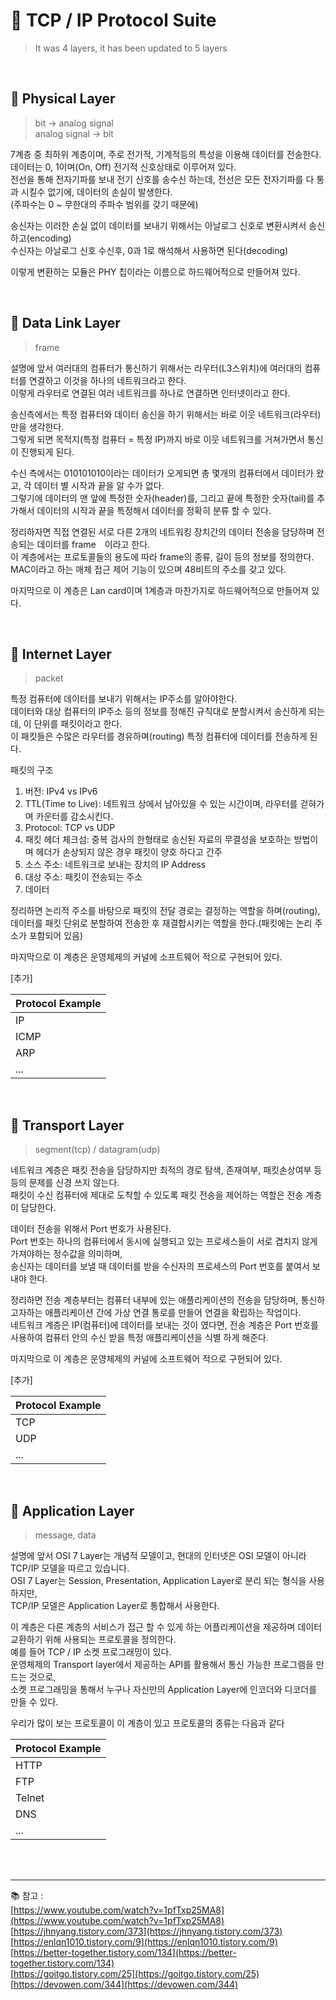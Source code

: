 # 🔑 TCP / IP Protocol Suite

> It was 4 layers, it has been updated to 5 layers

<br>

## 📌 Physical Layer

> bit → analog signal
> <br>
> analog signal → bit

7계층 중 최하위 계층이며, 주로 전기적, 기계적등의 특성을 이용해 데이터를 전송한다.<br>
데이터는 0, 1이며(On, Off) 전기적 신호상태로 이루어져 있다.<br>
전선을 통해 전자기파를 보내 전기 신호를 송수신 하는데, 전선은 모든 전자기파를 다 통과 시킬수 없기에, 데이터의 손실이 발생한다.<br>
(주파수는 0 ~ 무한대의 주파수 범위를 갖기 때문에)<br>

송신자는 이러한 손실 없이 데이터를 보내기 위해서는 아날로그 신호로 변환시켜서 송신하고(encoding)<br>
수신자는 아날로그 신호 수신후, 0과 1로 해석해서 사용하면 된다(decoding)<br>

이렇게 변환하는 모듈은 PHY 칩이라는 이름으로 하드웨어적으로 만들어져 있다.

<br>

## 📌 Data Link Layer

> frame

설명에 앞서 여러대의 컴퓨터가 통신하기 위해서는 라우터(L3스위치)에 여러대의 컴퓨터를 연결하고 이것을 하나의 네트워크라고 한다.<br>
이렇게 라우터로 연결된 여러 네트워크를 하나로 연결하면 인터넷이라고 한다.<br>

송신측에서는 특정 컴퓨터와 데이터 송신을 하기 위해서는 바로 이웃 네트워크(라우터)만을 생각한다.<br>
그렇게 되면 목적지(특정 컴퓨터 = 특정 IP)까지 바로 이웃 네트워크를 거쳐가면서 통신이 진행되게 된다.<br>

수신 측에서는 010101010이라는 데이터가 오게되면 총 몇개의 컴퓨터에서 데이터가 왔고, 각 데이터 별 시작과 끝을 알 수가 없다.<br>
그렇기에 데이터의 맨 앞에 특정한 숫자(header)를, 그리고 끝에 특정한 숫자(tail)를 추가해서 데이터의 시작과 끝을 특정해서 데이터를 정확히 분류 할 수 있다.<br>

정리하자면 직접 연결된 서로 다른 2개의 네트워킹 장치간의 데이터 전송을 담당하며 전송되는 데이터를 frame　이라고 한다.<br>
이 계층에서는 프로토콜들의 용도에 따라 frame의 종류, 길이 등의 정보를 정의한다.<br>
MAC이라고 하는 매체 접근 제어 기능이 있으며 48비트의 주소를 갖고 있다.<br>

마지막으로 이 계층은 Lan card이며 1계층과 마찬가지로 하드웨어적으로 만들어져 있다.

<br>

## 📌 Internet Layer

> packet

특정 컴퓨터에 데이터를 보내기 위해서는 IP주소를 알아야한다.<br>
데이터와 대상 컴퓨터의 IP주소 등의 정보를 정해진 규칙대로 분할시켜서 송신하게 되는데, 이 단위를 패킷이라고 한다.<br>
이 패킷들은 수많은 라우터를 경유하며(routing) 특정 컴퓨터에 데이터를 전송하게 된다.<br>

패킷의 구조
1. 버전: IPv4 vs IPv6
2. TTL(Time to Live): 네트워크 상에서 남아있을 수 있는 시간이며, 라우터를 걷혀가며 카운터를 감소시킨다.
3. Protocol: TCP vs UDP
4. 패킷 헤더 체크섬: 중복 검사의 한형태로 송신된 자료의 무결성을 보호하는 방법이며 헤더가 손상되지 않은 경우 패킷이 양호 하다고 간주
5. 소스 주소: 네트워크로 보내는 장치의 IP Address
6. 대상 주소: 패킷이 전송되는 주소
7. 데이터

정리하면 논리적 주소를 바탕으로 패킷의 전달 경로는 결정하는 역할을 하며(routing),<br>
데이터를 패킷 단위로 분할하여 전송한 후 재결합시키는 역할을 한다.(패킷에는 논리 주소가 포함되어 있음)

마지막으로 이 계층은 운영체제의 커널에 소프트웨어 적으로 구현되어 있다.

[추가]

|Protocol Example|
|---|
|IP|
|ICMP|
|ARP|
|...|

<br>

## 📌 Transport Layer

> segment(tcp) / datagram(udp)

네트워크 계층은 패킷 전송을 담당하지만 최적의 경로 탐색, 존재여부, 패킷손상여부 등등의 문제를 신경 쓰지 않는다.<br>
패킷이 수신 컴퓨터에 제대로 도착할 수 있도록 패킷 전송을 제어하는 역할은 전송 계층이 담당한다.

데이터 전송을 위해서 Port 번호가 사용된다.<br>
Port 번호는 하나의 컴퓨터에서 동시에 실행되고 있는 프로세스들이 서로 겹치지 않게 가져야하는 정수값을 의미하며,<br>
송신자는 데이터를 보낼 때 데이터를 받을 수신자의 프로세스의 Port 번호를 붙여서 보내야 한다.<br>

정리하면 전송 계층부터는 컴퓨터 내부에 있는 애플리케이션의 전송을 담당하며, 통신하고자하는 애플리케이션 간에 가상 연결 통로를 만들어 연결을 확립하는 작업이다.<br>
네트워크 계층은 IP(컴퓨터)에 데이터를 보내는 것이 였다면, 전송 계층은 Port 번호를 사용하여 컴퓨터 안의 수신 받을 특정 애플리케이션을 식별 하게 해준다.

마지막으로 이 계층은 운영체제의 커널에 소프트웨어 적으로 구현되어 있다.

[추가]

|Protocol Example|
|---|
|TCP|
|UDP|
|...|

<br>

## 📌 Application Layer

> message, data

설명에 앞서 OSI 7 Layer는 개념적 모델이고, 현대의 인터넷은 OSI 모델이 아니라 TCP/IP 모델을 따르고 있습니다.<br>
OSI 7 Layer는 Session, Presentation, Application Layer로 분리 되는 형식을 사용하지만,<br>
TCP/IP 모델은 Application Layer로 통합해서 사용한다.

이 계층은 다른 계층의 서비스가 접근 할 수 있게 하는 어플리케이션을 제공하며 데이터 교환하기 위해 사용되는 프로토콜을 정의한다.<br>
예를 들어 TCP / IP 소켓 프로그래밍이 있다.<br>
운영체제의 Transport layer에서 제공하는 API를 활용해서 통신 가능한 프로그램을 만드는 것으로,<br>
소켓 프로그래밍을 통해서 누구나 자신만의 Application Layer에 인코더와 디코더를 만들 수 있다.

우리가 많이 보는 프로토콜이 이 계층이 있고 프로토콜의 종류는 다음과 같다

|Protocol Example|
|---|
|HTTP|
|FTP|
|Telnet|
|DNS|
|...|

<br>
<br>

---

📚 참고 : <br>
[https://www.youtube.com/watch?v=1pfTxp25MA8](https://www.youtube.com/watch?v=1pfTxp25MA8)
<br>
[https://jhnyang.tistory.com/373](https://jhnyang.tistory.com/373)
<br>
[https://enlqn1010.tistory.com/9](https://enlqn1010.tistory.com/9)
<br>
[https://better-together.tistory.com/134](https://better-together.tistory.com/134)
<br>
[https://goitgo.tistory.com/25](https://goitgo.tistory.com/25)
<br>
[https://devowen.com/344](https://devowen.com/344)
